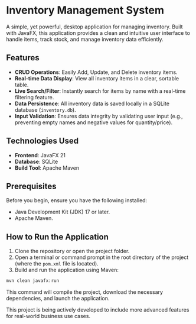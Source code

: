 # Inventory Management System

A simple, yet powerful, desktop application for managing inventory. Built with JavaFX, this application provides a clean and intuitive user interface to handle items, track stock, and manage inventory data efficiently.

## Features

- **CRUD Operations**: Easily Add, Update, and Delete inventory items.
- **Real-time Data Display**: View all inventory items in a clear, sortable table.
- **Live Search/Filter**: Instantly search for items by name with a real-time filtering feature.
- **Data Persistence**: All inventory data is saved locally in a SQLite database (`inventory.db`).
- **Input Validation**: Ensures data integrity by validating user input (e.g., preventing empty names and negative values for quantity/price).

## Technologies Used

- **Frontend**: JavaFX 21
- **Database**: SQLite
- **Build Tool**: Apache Maven

## Prerequisites

Before you begin, ensure you have the following installed:

- Java Development Kit (JDK) 17 or later.
- Apache Maven.

## How to Run the Application

1.  Clone the repository or open the project folder.
2.  Open a terminal or command prompt in the root directory of the project (where the `pom.xml` file is located).
3.  Build and run the application using Maven:

<!-- end list -->

```bash
mvn clean javafx:run
```

This command will compile the project, download the necessary dependencies, and launch the application.

This project is being actively developed to include more advanced features for real-world business use cases.
